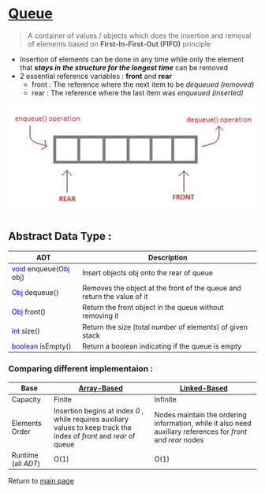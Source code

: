 # [Queue](https://github.com/GohEeEn/Data-Structures-and-Algorithms/blob/master/src/Queue/Queue.java)

> A container of values / objects which does the insertion and removal of elements based on **First-In-First-Out (FIFO)** principle

* Insertion of elements can be done in any time while only the element that ***stays in the structure for the longest time*** can be removed
* 2 essential reference variables : **front** and **rear**
    * front : The reference where the next item to be *dequeued (removed)*
    * rear  : The reference where the last item was *enqueued (inserted)*

![Standard Queue](https://github.com/GohEeEn/Data-Structures-and-Algorithms/blob/master/img/Queue.jpg)

## Abstract Data Type :

ADT | Description
---|---
<span style="color:blue;">void</span> enqueue(<span style="color:blue;">Obj</span> obj) | Insert objects obj onto the rear of queue
<span style="color:blue;">Obj</span> dequeue() |Removes the object at the front of the queue and return the value of it
<span style="color:blue;">Obj</span> front() | Return the front object in the queue without removing it
<span style="color:blue;">int</span> size() | Return the size (total number of elements) of given stack
<span style="color:blue;">boolean</span> isEmpty() | Return a boolean indicating if the queue is empty

### Comparing different implementaion :

Base | [Array-Based](https://github.com/GohEeEn/Data-Structures-and-Algorithms/blob/master/src/Queue/ArrayQueue.java) | [Linked-Based](https://github.com/GohEeEn/Data-Structures-and-Algorithms/blob/master/src/Queue/LinkedListQueue.java)
--|--|--
Capacity | Finite | Infinite
Elements Order | Insertion begins at index *0* , while requires auxiliary values to keep track the index of *front* and *rear* of queue | Nodes maintain the ordering information, while it also need auxiliary references for *front* and *rear* nodes
Runtime (all *ADT*) | O(1) | O(1)

Return to [main page](https://github.com/GohEeEn/Data-Structures-and-Algorithms)